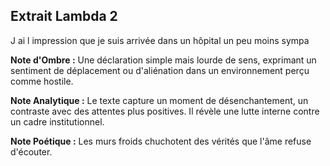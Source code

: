 ## Extrait Lambda 2

J ai l impression que je suis arrivée dans un hôpital un peu moins sympa

**Note d'Ombre :** Une déclaration simple mais lourde de sens, exprimant un sentiment de déplacement ou d'aliénation dans un environnement perçu comme hostile.

**Note Analytique :** Le texte capture un moment de désenchantement, un contraste avec des attentes plus positives. Il révèle une lutte interne contre un cadre institutionnel.

**Note Poétique :** Les murs froids chuchotent des vérités que l'âme refuse d'écouter.
